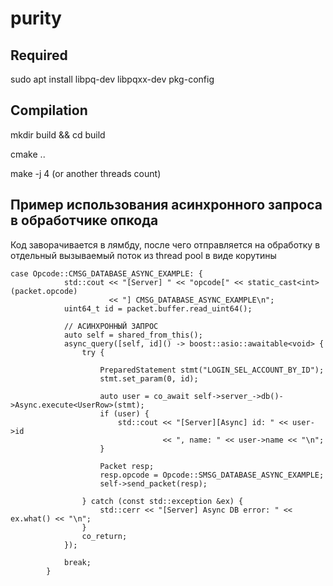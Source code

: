 # purity

## Required

sudo apt install libpq-dev libpqxx-dev pkg-config


## Compilation

mkdir build && cd build

cmake ..

make -j 4             (or another threads count)

## Пример использования асинхронного запроса в обработчике опкода

Код заворачивается в лямбду, после чего отправляется на обработку в отдельный вызываемый поток из thread pool в виде корутины

```
case Opcode::CMSG_DATABASE_ASYNC_EXAMPLE: {
            std::cout << "[Server] " << "opcode[" << static_cast<int>(packet.opcode)
                      << "] CMSG_DATABASE_ASYNC_EXAMPLE\n";
            uint64_t id = packet.buffer.read_uint64();

            // АСИНХРОННЫЙ ЗАПРОС
            auto self = shared_from_this();
            async_query([self, id]() -> boost::asio::awaitable<void> {
                try {

                    PreparedStatement stmt("LOGIN_SEL_ACCOUNT_BY_ID");
                    stmt.set_param(0, id);

                    auto user = co_await self->server_->db()->Async.execute<UserRow>(stmt);
                    if (user) {
                        std::cout << "[Server][Async] id: " << user->id
                                  << ", name: " << user->name << "\n";
                    }

                    Packet resp;
                    resp.opcode = Opcode::SMSG_DATABASE_ASYNC_EXAMPLE;
                    self->send_packet(resp);

                } catch (const std::exception &ex) {
                    std::cerr << "[Server] Async DB error: " << ex.what() << "\n";
                }
                co_return;
            });

            break;
        }
```

